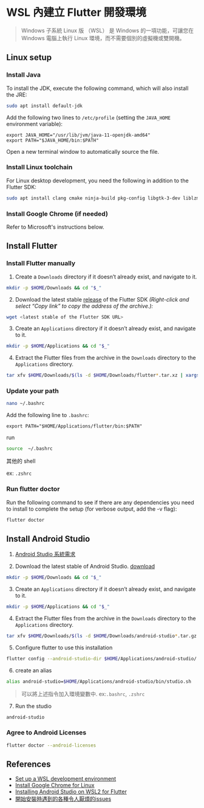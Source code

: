 # WSL 內建立 Flutter 開發環境

> Windows 子系統 Linux 版 （WSL） 是 Windows 的一項功能，可讓您在 Windows 電腦上執行 Linux 環境，而不需要個別的虛擬機或雙開機。

## Linux setup

### Install Java
To install the JDK, execute the following command, which will also install the JRE:
```sh
sudo apt install default-jdk
```
Add the following two lines to `/etc/profile` (setting the `JAVA_HOME` environment variable):
```
export JAVA_HOME="/usr/lib/jvm/java-11-openjdk-amd64"
export PATH="$JAVA_HOME/bin:$PATH"
```
Open a new terminal window to automatically source the file.

### Install Linux toolchain
For Linux desktop development, you need the following in addition to the Flutter SDK:
```sh
sudo apt install clang cmake ninja-build pkg-config libgtk-3-dev liblzma-dev
```

### Install Google Chrome (if needed)
Refer to Microsoft's instructions below.

## Install Flutter

### Install Flutter manually
1. Create a `Downloads` directory if it doesn’t already exist, and navigate to it.
```sh
mkdir -p $HOME/Downloads && cd "$_"
```
2. Download the latest stable [release](https://docs.flutter.dev/development/tools/sdk/releases?tab=linux) of the Flutter SDK _(Right-click and select “Copy link” to copy the address of the archive.):_
```sh
wget <latest stable of the Flutter SDK URL>
```
3. Create an `Applications` directory if it doesn’t already exist, and navigate to it.
```sh
mkdir -p $HOME/Applications && cd "$_"
```
4. Extract the Flutter files from the archive in the `Downloads` directory to the `Applications` directory.
```sh
tar xfv $HOME/Downloads/$(ls -d $HOME/Downloads/flutter*.tar.xz | xargs basename)
```

### Update your path

```bash
nano ~/.bashrc
```
Add the following line to `.bashrc`:
```
export PATH="$HOME/Applications/flutter/bin:$PATH"
```
run
```bash
source  ~/.bashrc
```

其他的 shell

ex: `.zshrc`

### Run flutter doctor

Run the following command to see if there are any dependencies you need to install to complete the setup (for verbose output, add the -v flag):
```sh
flutter doctor
```

## Install Android Studio

1. [Android Studio 系統需求](https://developer.android.com/codelabs/basic-android-kotlin-compose-install-android-studio?hl=zh-tw#5)

2. Download the latest stable of Android Studio. [download](https://developer.android.com/studio/?gclid=Cj0KCQiAjJOQBhCkARIsAEKMtO3zEhdK4_I0CEZic3UH4dl-9gVXuHFR9dCl3TOHKjmv3xWLU3UxfhYaApfAEALw_wcB&gclsrc=aw.ds&hl=zh-tw)

```sh
mkdir -p $HOME/Downloads && cd "$_"
```

3. Create an `Applications` directory if it doesn’t already exist, and navigate to it.

```bash
mkdir -p $HOME/Applications && cd "$_"
```

4. Extract the Flutter files from the archive in the `Downloads` directory to the `Applications` directory.

```bash
tar xfv $HOME/Downloads/$(ls -d $HOME/Downloads/android-studio*.tar.gz | xargs basename)
```

5. Configure flutter to use this installation

```bash
flutter config --android-studio-dir $HOME/Applications/android-studio/
```

6. create an alias

```bash
alias android-studio=$HOME/Applications/android-studio/bin/studio.sh
```
> 可以將上述指令加入環境變數中. ex:`.bashrc`, `.zshrc`

7. Run the studio

```bash
android-studio
```

### Agree to Android Licenses
```sh
flutter doctor --android-licenses
```

## References
- [Set up a WSL development environment](https://learn.microsoft.com/en-us/windows/wsl/setup/environment)
- [Install Google Chrome for Linux](https://learn.microsoft.com/en-us/windows/wsl/tutorials/gui-apps#install-google-chrome-for-linux)
- [Installing Android Studio on WSL2 for Flutter](https://addshore.com/2022/01/installing-android-studio-on-wsl2-for-flutter/)
- [開始安裝時遇到的各種令人厭煩的issues](https://ithelp.ithome.com.tw/articles/10341701)